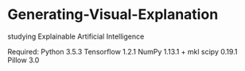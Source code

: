 # Generating-Visual-Explanation
studying Explainable Artificial Intelligence

Required:
Python 3.5.3
Tensorflow 1.2.1
NumPy 1.13.1 + mkl
scipy 0.19.1
Pillow 3.0
  
  
